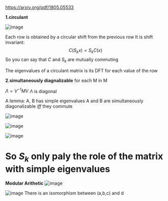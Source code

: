 https://arxiv.org/pdf/1805.05533

**1.circulant**


![image](https://github.com/ChunZhuo/Fourier/assets/118121876/a50763a6-0d88-4b53-aa67-95ce6bc537d2)

Each row is obtained by a circular shift from the previous row
It is shift invariant:
$$C(S_{k}x) = S_{k}C(x)$$
So you can say that  $C$ and $S_{k}$ are mutually commuting

The eigenvalues of a circulant matrix is its DFT for each value of the row

**2.simultaneously diagnalizable**
for each M in $\mathrm{M}$

$\Lambda = V^{-1} M V$  $\Lambda$ is diagonal

A lemma: A, B has simple eigenvalues
A and B are simultaneously diagonalizable $iff$ they commute

![image](https://github.com/ChunZhuo/Fourier/assets/118121876/dcb6415b-a57d-4252-a86b-1e19a6112011)

![image](https://github.com/ChunZhuo/Fourier/assets/118121876/b0607d9a-e98b-44b0-8b31-d4c59ecfa9f5)

![image](https://github.com/ChunZhuo/Fourier/assets/118121876/09ff4284-ce88-435d-9982-02450acd371c)
# So $S_{k}$ only paly the role of the matrix with simple eigenvalues

**Modular Arithetic**
![image](https://github.com/ChunZhuo/Fourier/assets/118121876/16aeb6b0-8d66-4b9f-b367-b5b9b8318168)

![image](https://github.com/ChunZhuo/Fourier/assets/118121876/1dba3dab-d1fe-4126-a693-1dc34ab61b49)
There is an isomorphism between (a,b,c) and d




